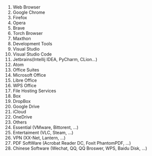 1. Web Browser </br>
  1. Google Chrome </br>
  2. Firefox </br>
  3. Opera </br>
  4. Brave </br>
  5. Torch Browser </br>
  6. Maxthon </br>
2. Development Tools
  1. Visual Studio </br>
  2. Visual Studio Code </br>
  3. Jetbrains(Intellij IDEA, PyCharm, CLion...) </br>
  4. Atom </br>
3. Office Suites </br>
  1. Microsoft Office </br>
  2. Libre Office </br>
  3. WPS Office </br>
4. File Hosting Services </br>
  1. Box </br>
  2. DropBox </br>
  3. Google Drive </br>
  4. iCloud </br>
  5. OneDrive </br>
5. Others </br>
  1. Essential (VMware, Bittorent, ...) </br>
  2. Entertaiment (VLC, Steam, ...) </br>
  3. VPN (XX-Net, Lantern, ...) </br>
  4. PDF SoftWare (Acrobat Reader DC, Foxit PhantomPDF, ...) </br>
  5. Chinese Software (Wechat, QQ, QQ Broswer, WPS, Baidu Disk, ...) </br>
